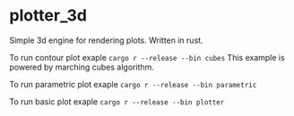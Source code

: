 # plotter_3d
Simple 3d engine for rendering plots. Written in rust.

To run contour plot exaple ```cargo r --release --bin cubes```
This example is powered by marching cubes algorithm.

To run parametric plot exaple ```cargo r --release --bin parametric```

To run basic plot exaple ```cargo r --release --bin plotter```